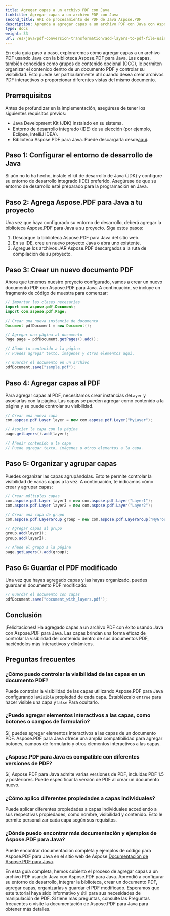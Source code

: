```yaml
---
title: Agregar capas a un archivo PDF con Java
linktitle: Agregar capas a un archivo PDF con Java
second_title: API de procesamiento de PDF de Java Aspose.PDF
description: Aprenda a agregar capas a un archivo PDF con Java con Aspose.PDF para Java. Esta guía paso a paso incluye el código fuente y explica cómo manipular archivos PDF con facilidad.
type: docs
weight: 33
url: /es/java/pdf-conversion-transformation/add-layers-to-pdf-file-using-java/
---
```

En esta guía paso a paso, exploraremos cómo agregar capas a un archivo PDF usando Java con la biblioteca Aspose.PDF para Java. Las capas, también conocidas como grupos de contenido opcional (OCG), le permiten organizar el contenido dentro de un documento PDF y controlar su visibilidad. Esto puede ser particularmente útil cuando desea crear archivos PDF interactivos o proporcionar diferentes vistas del mismo documento.

## Prerrequisitos
Antes de profundizar en la implementación, asegúrese de tener los siguientes requisitos previos:

- Java Development Kit (JDK) instalado en su sistema.
- Entorno de desarrollo integrado (IDE) de su elección (por ejemplo, Eclipse, IntelliJ IDEA).
-  Biblioteca Aspose.PDF para Java. Puede descargarla desde[aquí](https://releases.aspose.com/pdf/java/).

## Paso 1: Configurar el entorno de desarrollo de Java
Si aún no lo ha hecho, instale el kit de desarrollo de Java (JDK) y configure su entorno de desarrollo integrado (IDE) preferido. Asegúrese de que su entorno de desarrollo esté preparado para la programación en Java.

## Paso 2: Agrega Aspose.PDF para Java a tu proyecto
Una vez que haya configurado su entorno de desarrollo, deberá agregar la biblioteca Aspose.PDF para Java a su proyecto. Siga estos pasos:

1. Descargue la biblioteca Aspose.PDF para Java del sitio web.
2. En su IDE, cree un nuevo proyecto Java o abra uno existente.
3. Agregue los archivos JAR Aspose.PDF descargados a la ruta de compilación de su proyecto.

## Paso 3: Crear un nuevo documento PDF
Ahora que tenemos nuestro proyecto configurado, vamos a crear un nuevo documento PDF con Aspose.PDF para Java. A continuación, se incluye un fragmento de código de muestra para comenzar:

```java
// Importar las clases necesarias
import com.aspose.pdf.Document;
import com.aspose.pdf.Page;

// Crear una nueva instancia de documento
Document pdfDocument = new Document();

// Agregar una página al documento
Page page = pdfDocument.getPages().add();

// Añade tu contenido a la página
// Puedes agregar texto, imágenes y otros elementos aquí.

// Guardar el documento en un archivo
pdfDocument.save("sample.pdf");
```

## Paso 4: Agregar capas al PDF
 Para agregar capas al PDF, necesitamos crear instancias de`Layer` y asociarlas con la página. Las capas se pueden agregar como contenido a la página y se puede controlar su visibilidad.

```java
// Crear una nueva capa
com.aspose.pdf.Layer layer = new com.aspose.pdf.Layer("MyLayer");

// Asociar la capa con la página
page.getLayers().add(layer);

// Añadir contenido a la capa
// Puede agregar texto, imágenes u otros elementos a la capa.
```

## Paso 5: Organizar y agrupar capas
Puedes organizar las capas agrupándolas. Esto te permite controlar la visibilidad de varias capas a la vez. A continuación, te indicamos cómo crear y agrupar capas:

```java
// Crear múltiples capas
com.aspose.pdf.Layer layer1 = new com.aspose.pdf.Layer("Layer1");
com.aspose.pdf.Layer layer2 = new com.aspose.pdf.Layer("Layer2");

// Crear una capa de grupo
com.aspose.pdf.LayerGroup group = new com.aspose.pdf.LayerGroup("MyGroup");

// Agregar capas al grupo
group.add(layer1);
group.add(layer2);

// Añade el grupo a la página
page.getLayers().add(group);
```

## Paso 6: Guardar el PDF modificado
Una vez que hayas agregado capas y las hayas organizado, puedes guardar el documento PDF modificado:

```java
// Guardar el documento con capas
pdfDocument.save("document_with_layers.pdf");
```

## Conclusión
¡Felicitaciones! Ha agregado capas a un archivo PDF con éxito usando Java con Aspose.PDF para Java. Las capas brindan una forma eficaz de controlar la visibilidad del contenido dentro de sus documentos PDF, haciéndolos más interactivos y dinámicos.

## Preguntas frecuentes

### ¿Cómo puedo controlar la visibilidad de las capas en un documento PDF?
 Puede controlar la visibilidad de las capas utilizando Aspose.PDF para Java configurando la`Visible` propiedad de cada capa. Establézcalo en`true` para hacer visible una capa y`false` Para ocultarlo.

### ¿Puedo agregar elementos interactivos a las capas, como botones o campos de formulario?
Sí, puedes agregar elementos interactivos a las capas de un documento PDF. Aspose.PDF para Java ofrece una amplia compatibilidad para agregar botones, campos de formulario y otros elementos interactivos a las capas.

### ¿Aspose.PDF para Java es compatible con diferentes versiones de PDF?
Sí, Aspose.PDF para Java admite varias versiones de PDF, incluidas PDF 1.5 y posteriores. Puede especificar la versión de PDF al crear un documento nuevo.

### ¿Cómo aplico diferentes propiedades a capas individuales?
Puede aplicar diferentes propiedades a capas individuales accediendo a sus respectivas propiedades, como nombre, visibilidad y contenido. Esto le permite personalizar cada capa según sus requisitos.

### ¿Dónde puedo encontrar más documentación y ejemplos de Aspose.PDF para Java?
 Puede encontrar documentación completa y ejemplos de código para Aspose.PDF para Java en el sitio web de Aspose:[Documentación de Aspose.PDF para Java](https://reference.aspose.com/pdf/java/).


En esta guía completa, hemos cubierto el proceso de agregar capas a un archivo PDF usando Java con Aspose.PDF para Java. Aprendió a configurar su entorno de desarrollo, integrar la biblioteca, crear un documento PDF, agregar capas, organizarlas y guardar el PDF modificado. Esperamos que este tutorial haya sido informativo y útil para sus necesidades de manipulación de PDF. Si tiene más preguntas, consulte las Preguntas frecuentes o visite la documentación de Aspose.PDF para Java para obtener más detalles.